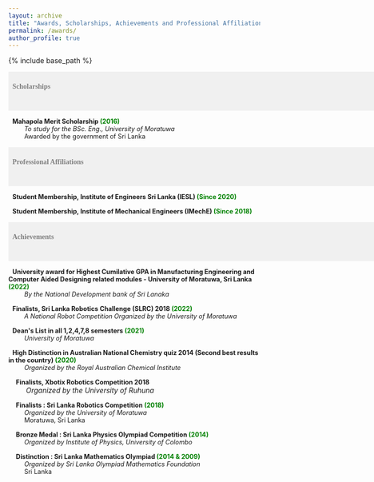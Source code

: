 ```yaml
---
layout: archive
title: "Awards, Scholarships, Achievements and Professional Affiliations"
permalink: /awards/
author_profile: true
---
```


{% include base_path %}

<span style="font-size:1em;font-family:georgia; color:gray;background-color: #F0F0F0;height: 4em; width: 57em; display:inline-block; vertical-align: middle; padding-top: 22px;padding-left: 8px;text-align: left"><b>Scholarships</b></span><br/>


<span style="font-size:0.9em;padding-left: 8px;text-align: justify"> <b>Mahapola Merit Scholarship <span style="color:green"> (2016) </span></b><br />
 &nbsp; &nbsp; &thinsp; &thinsp; &thinsp; <i>  To study for the BSc. Eng., University of Moratuwa </i><br/>
 &nbsp; &nbsp; &thinsp; &thinsp; &thinsp; Awarded by the government of Sri Lanka <br/>

   
<span style="font-size:1em;font-family:georgia; color:gray;background-color: #F0F0F0;height: 4em; width: 57em; display:inline-block; vertical-align: middle; padding-top: 22px;padding-left: 8px;text-align: left"><b>Professional Affiliations</b></span><br/>

<span style="font-size:0.9em;padding-left: 8px;text-align: justify"><b>Student Membership, Institute of Engineers Sri Lanka (IESL)<span style="color:green"> (Since 2020) </span></b><br />
 
<span style="font-size:0.9em;padding-left: 8px;text-align: justify"><b>Student Membership, Institute of Mechanical Engineers  (IMechE)<span style="color:green"> (Since 2018) </span></b><br />
 
<span style="font-size:1em;font-family:georgia; color:gray;background-color: #F0F0F0;height: 4em; width: 57em; display:inline-block; vertical-align: middle; padding-top: 22px;padding-left: 8px;text-align: left"><b>Achievements</b></span><br/>

<span style="font-size:0.9em;padding-left: 8px;text-align: justify"><b> University award for Highest Cumilative GPA in Manufacturing Engineering and Computer Aided Designing related modules -  University of Moratuwa, Sri Lanka  <span style="color:green"> (2022) </span></b><br />
 &nbsp; &nbsp; &thinsp; &thinsp; &thinsp; <i> By the National Development bank of Sri Lanaka </i><br/>
 
<span style="font-size:0.9em;padding-left: 8px;text-align: justify"><b> Finalists, Sri Lanka Robotics Challenge (SLRC) 2018 <span style="color:green"> (2022) </span></b><br />
 &nbsp; &nbsp; &thinsp; &thinsp; &thinsp; <i> A National Robot Competition Organized by the University of Moratuwa </i><br/>
 
<span style="font-size:0.9em;padding-left: 8px;text-align: justify"> <b> Dean's List in all 1,2,4,7,8 semesters <span style="color:green"> (2021) </span></b><br />
 &nbsp; &nbsp; &thinsp; &thinsp; &thinsp; <i> University of Moratuwa </i><br/>
 
<span style="font-size:0.9em;padding-left: 8px;text-align: justify"><b> High Distinction in Australian National Chemistry quiz 2014 (Second best results in the country) <span style="color:green"> (2020) </span></b><br />
 &nbsp; &nbsp; &thinsp; &thinsp; &thinsp; <i> Organized by the Royal Australian Chemical Institute</i><br/>

 
<span style="font-size:0.9em;padding-left: 8px;text-align: justify"><span style="color:white">a</span><b>Finalists, Xbotix Robotics Competition 2018 </span></b><br />
 &nbsp; &nbsp; &thinsp; &thinsp; &thinsp; <i> Organized by the University of Ruhuna </i><br/>
 
<span style="font-size:0.9em;padding-left: 8px;text-align: justify"><span style="color:white">a</span><b>Finalists : Sri Lanka Robotics Competition<span style="color:green"> (2018) </span></b><br />
 &nbsp; &nbsp; &thinsp; &thinsp; &thinsp; <i> Organized by the University of Moratuwa </i><br/>
 &nbsp; &nbsp; &thinsp; &thinsp; &thinsp; Moratuwa, Sri Lanka <br/>
 
<span style="font-size:0.9em;padding-left: 8px;text-align: justify"><span style="color:white">a</span><b>Bronze Medal : Sri Lanka Physics Olympiad Competition<span style="color:green"> (2014) </span></b><br />
 &nbsp; &nbsp; &thinsp; &thinsp; &thinsp; <i> Organized by Institute of Physics, University of Colombo</i><br/>
 
<span style="font-size:0.9em;padding-left: 8px;text-align: justify"><span style="color:white">a</span><b>Distinction : Sri Lanka Mathematics Olympiad<span style="color:green"> (2014 & 2009) </span></b><br />
 &nbsp; &nbsp; &thinsp; &thinsp; &thinsp; <i> Organized by Sri Lanka Olympiad Mathematics Foundation </i><br/>
 &nbsp; &nbsp; &thinsp; &thinsp; &thinsp; Sri Lanka <br/>
 

